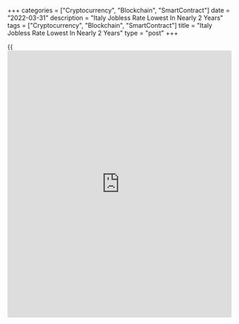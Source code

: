 +++
categories = ["Cryptocurrency", "Blockchain", "SmartContract"]
date = "2022-03-31"
description = "Italy Jobless Rate Lowest In Nearly 2 Years"
tags = ["Cryptocurrency", "Blockchain", "SmartContract"]
title = "Italy Jobless Rate Lowest In Nearly 2 Years"
type = "post"
+++

{{<iframe id="large-banner" src="https://www.bounty.group/#slide=10.0" width="100%" height="600" scrolling="no" style="border: 0px solid rgb(216, 221, 230); border-radius: 3px;">}}

Italy's unemployment dropped to the lowest in nearly two years in
February, data published by the statistical office Istat showed on
Thursday.

The jobless rate fell to 8.5 percent in February from 8.6 percent in
January. This was the lowest rate since April 2020, when it stood at 7.5
percent.

The employment rate came in at 59.6 percent versus 59.3 percent in the
previous month.  
  
The unemployment rate among youth aged between 15 and 24 was 24.2
percent, down from 24.8 percent a month ago. The rate was the lowest
since May 2009.

Data showed that the number of overall unemployed decreased by 30,000
from the prior month and employment increased by 81,000.

For comments and feedback [contact](https://www.playgroundfx.com/contact/): editorial@rtt[news](https://www.letsplayfx.com/blog/forex-news-website/).com

[Economic News][1]

 **What parts of the world are seeing the best (and worst) economic
performances lately? Click[here][2] to check out our [Econ Scorecard][2]
and find out! See up-to-the-moment [ranking](https://www.playgroundfx.com/blog/crypto-exchange-ranking/)s for the best and worst
performers in [GDP][3], [unemployment rate][4], [inflation][5] and much
more.**

   1. www.rtt[news](https://www.letsplayfx.com/blog/forex-news-website/).com/Content/EconomicNews.aspx
   2. www.rtt[news](https://www.letsplayfx.com/blog/forex-news-website/).com/economic-scorecard/world-rank/unemployment-rate/highest-performance.aspx
   3. www.rtt[news](https://www.letsplayfx.com/blog/forex-news-website/).com/economic-scorecard/world-rank/GDP/highest-performance.aspx
   4. www.rtt[news](https://www.letsplayfx.com/blog/forex-news-website/).com/economic-scorecard/world-rank/unemployment-rate/lowest-performance.aspx
   5. www.rtt[news](https://www.letsplayfx.com/blog/forex-news-website/).com/economic-scorecard/world-rank/CPI/highest-performance.aspx